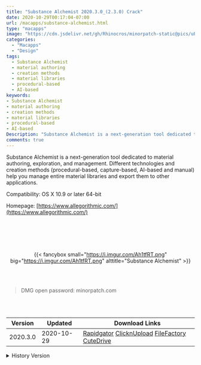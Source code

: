 ```yaml
---
title: "Substance Alchemist 2020.3.0_(2.3.0) Crack"
date: 2020-10-29T00:17:04-07:00
url: /macapps/substance-alchemist.html
type: "macapps"
image: "https://cdn.jsdelivr.net/gh/Rhinocros/minorpatch-static@pics/uPic/f8dy0n.png"
categories:
  - "Macapps"
  - "Design"
tags:
  - Substance Alchemist
  - material authoring
  - creation methods
  - material libraries
  - procedural-based
  - AI-based
keywords:
- Substance Alchemist
- material authoring
- creation methods
- material libraries
- procedural-based
- AI-based
Description: "Substance Alchemist is a next-generation tool dedicated to material authoring, exploration, and management."
comments: true
---
```


Substance Alchemist is a next-generation tool dedicated to material authoring, exploration, and management. Different technologies and creation methods (procedural-based, capture-based, AI-based and manual) help you manage entire material libraries and export them to other applications.



Compatibility: OS X 10.9 or later 64-bit

Homepage: [https://www.allegorithmic.com/](https://www.allegorithmic.com/)

<br/>
<br/>
<script async src="https://pagead2.googlesyndication.com/pagead/js/adsbygoogle.js"></script>
<ins class="adsbygoogle"
     style="display:block; text-align:center;"
     data-ad-layout="in-article"
     data-ad-format="fluid"
     data-ad-client="ca-pub-8746275014476192"
     data-ad-slot="5144997159"></ins>
<script>
     (adsbygoogle = window.adsbygoogle || []).push({});
</script>
<br/>
<br/>


<center>

{{< fancybox small="https://i.imgur.com/Ah1tfRT.png" big="https://i.imgur.com/Ah1tfRT.png" alttitle="Substance Alchemist" >}}

</center>

<br/>
<br/>


> DMG open password: minorpatch.com

<br/>

<br/>
<div id="history_version" class="history_version">

| Version | Updated | Download Links |
| ---- | ---- | ---- |
| 2020.3.0 | 2020-10-29 | [Rapidgator](https://ouo.io/7FjAeO)   [ClicknUpload](https://ouo.io/Rf9zH3)   [FileFactory](https://ouo.io/10MsUp)   [CuteDrive](https://ouo.io/0zUThh) |
<details>
<summary>History Version</summary>

| Version | Updated | Download Links |
| ---- | ---- | ---- |
| 2020.2.1 | 2020-07-28 | [UsersCloud](https://ouo.io/tUrCRE)   [ClicknUpload](https://ouo.io/LxWrKV)   [FileFactory](https://ouo.io/Qmz1T7E)   [CuteDrive](https://ouo.io/WHHvjJ) |
| 2020.1.1 | 2020-06-05 | [UsersCloud](https://ouo.io/Co5MQy)   [ClicknUpload](https://ouo.io/CCups1)   [FileFactory](https://ouo.io/lr9S9C)   [CuteDrive](https://ouo.io/0xKmTv) |
| 2020.1 | 2020-03-17 | [UsersCloud](https://ouo.io/ngtHPCs)   [ClicknUpload](https://ouo.io/R82LAN)   [FileFactory](https://ouo.io/QHh9e0)   [CuteDrive](https://ouo.io/cN9YdX) |
</details>

</div>
